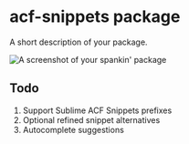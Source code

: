 # acf-snippets package

A short description of your package.

![A screenshot of your spankin' package](https://f.cloud.github.com/assets/69169/2290250/c35d867a-a017-11e3-86be-cd7c5bf3ff9b.gif)

## Todo
1. Support Sublime ACF Snippets prefixes
2. Optional refined snippet alternatives
3. Autocomplete suggestions
